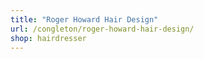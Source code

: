 ```yaml
---
title: "Roger Howard Hair Design"
url: /congleton/roger-howard-hair-design/
shop: hairdresser
---
```

